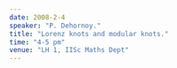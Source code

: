 ```yaml
---
date: 2008-2-4
speaker: "P. Dehornoy."
title: "Lorenz knots and modular knots."
time: "4-5 pm"
venue: "LH 1, IISc Maths Dept"
---
```


